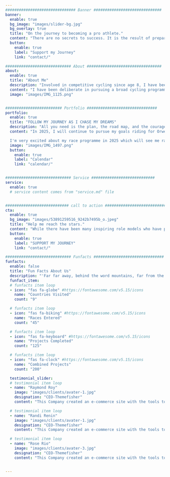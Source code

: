 ```yaml
---
############################### Banner ##############################
banner:
  enable: true
  bg_image: "images/slider-bg.jpg"
  bg_overlay: true
  title: "On the journey to becoming a pro athlete."
  content: "There are no secrets to success. It is the result of preparation, hard work, and learning from failure."
  button:
    enable: true
    label: "Support my Journey"
    link: "contact/"

############################# About #################################
about:
  enable: true
  title: "About Me"
  description: "Involved in competitive cycling since age 8, I have been diligently developing as an athlete through a multi- disciplined and multi-sport approach. I balance my commitment to sporting achievement with a similar focus on academic achievement."
  content: "I have been deliberate in pursuing a broad cycling programme to help me gain experience, improve skills and develop race craft. While I have achieved memorable results I am focused on the process. Though based in Ireland, through the summer of 2023 and 2024 I lived in Belgium / Netherlands to gain exposure to a higher standard of individual racing. For 2025, my focus is on building experience racing for and toward team goals."
  image: "images/IMG_1125.png"


######################### Portfolio ###############################
portfolio:
  enable: true
  title: "FOLLOW MY JOURNEY AS I CHASE MY DREAMS"
  description: "All you need is the plan, the road map, and the courage to press on to your destination, Earl Nightingale."
  content: "In 2025, I will continue to pursue my goals riding for Orwell Wheelers domestically while riding in the colours of WOOP Girls in Europe.

  I'm very excited about my race programme in 2025 which will see me race in Ireland, UK, Denmark, Belgium, France and the Netherlands."
  image: "images/IMG_1497.png"
  button:
    enable: true
    label: "Calendar"
    link: "calendar/"


############################# Service ############################
service:
  enable: true
  # service content comes from "service.md" file


############################ call to action ###########################
cta:
  enable: true
  bg_image: "images/53891259516_9242b7495b_o.jpeg"
  title: "Help me reach the stars."
  content: "While there have been many inspiring role models who have paved the way for women in cycling we are still a minority in a niche sport.  Combined with living outside the cycling heartlands means that I am grateful for all the support I receive. This support allows me to gain valuable experience that would otherwise be unattainable.  If you are passionate about supporting young women in sport, reach out to discuss how we might work together."
  button:
    enable: true
    label: "SUPPORT MY JOURNEY"
    link: "contact/"

############################# Funfacts ###############################
funfacts:
  enable: false
  title: "Fun Facts About Us"
  description: "'Far far away, behind the word mountains, far from the countries Vokalia and Consonantia, <br> there live the blind texts. Separated they live in Bookmarksgrove right at the coast of the Semantics'"
  funfact_item:
  # funfacts item loop
  - icon: "fas fa-globe" #https://fontawesome.com/v5.15/icons
    name: "Countries Visited"
    count: "9"

  # funfacts item loop
  - icon: "fas fa-biking" #https://fontawesome.com/v5.15/icons
    name: "Races Entered"
    count: "45"

  # funfacts item loop
  - icon: "fas fa-keyboard" #https://fontawesome.com/v5.15/icons
    name: "Projects Completed"
    count: "125"

  # funfacts item loop
  - icon: "fas fa-clock" #https://fontawesome.com/v5.15/icons
    name: "Combined Projects"
    count: "200"

  testimonial_slider:
  # testimonial item loop
  - name: "Raymond Roy"
    image: "images/clients/avater-1.jpg"
    designation: "CEO-Themefisher"
    content: "This Company created an e-commerce site with the tools to make our business a success, with innovative ideas we feel that our site has unique elements that make us stand out from the crowd."

  # testimonial item loop
  - name: "Randi Renin"
    image: "images/clients/avater-1.jpg"
    designation: "CEO-Themefisher"
    content: "This Company created an e-commerce site with the tools to make our business a success, with innovative ideas we feel that our site has unique elements that make us stand out from the crowd."

  # testimonial item loop
  - name: "Rose Rio"
    image: "images/clients/avater-3.jpg"
    designation: "CEO-Themefisher"
    content: "This Company created an e-commerce site with the tools to make our business a success, with innovative ideas we feel that our site has unique elements that make us stand out from the crowd."


---
```

